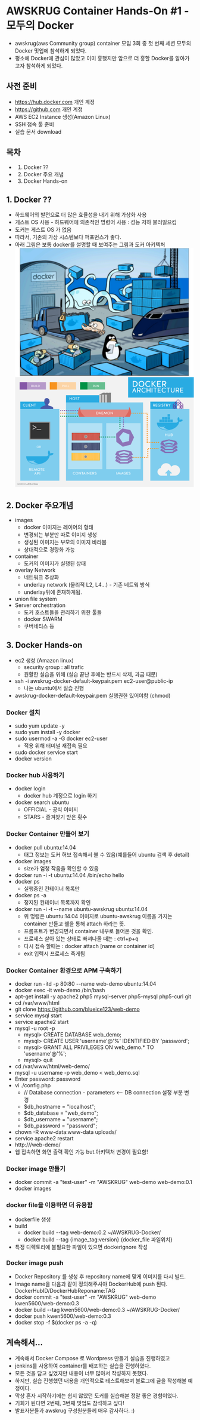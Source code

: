 # AWSKRUG Container Hands-On #1 - 모두의 Docker
- awskrug(aws Community group) container 모임 3회 중 첫 번째 세션 모두의 Docker 밋업에 참석하게 되었다.
- 평소에 Docker에 관심이 많았고 이미 흥했지만 앞으로 더 흥할 Docker를 알아가고자 참석하게 되었다.

## 사전 준비
- <https://hub.docker.com> 개인 계정
- <https://github.com> 개인 계정
- AWS EC2 Instance 생성(Amazon Linux)
- SSH 접속 툴 준비
- 실습 문서 download

## 목차
- 1. Docker ??
- 2. Docker 주요 개념
- 3. Docker Hands-on

## 1. Docker ??
- 하드웨어의 발전으로 더 많은 효율성을 내기 위해 가상화 사용
- 게스트 OS 사용 - 하드웨어에 의존적인 명령어 사용 : 성능 저하 불러일으킴
- 도커는 게스트 OS 가 없음
- 따라서, 기존의 가상 시스템보다 퍼포먼스가 좋다.
- 아래 그림은 보통 docker를 설명할 때 보여주는 그림과 도커 아키텍처
![docker](/assets/images/usingimages/awsDocker/docker.jpg)
![Docker_Architecture](/assets/images/usingimages/awsDocker/Docker_Architecture.png)

## 2. Docker 주요개념
- images
  - docker 이미지는 레이어의 형태
  - 변경되는 부분만 따로 이미지 생성
  - 생성된 이미지는 부모의 이미지 바라봄
  - 상대적으로 경량화 가능
- container
   - 도커의 이미지가 실행된 상태
- overlay Network
   - 네트워크 추상화
   - underlay network (물리적 L2, L4...) - 기존 네트웍 방식
   - underlay위에 존재하게됨.
- union file system
- Server orchestration
  - 도커 호스트들을 관리하기 위한 툴들
  - docker SWARM
  - 쿠버네티스 등

## 3. Docker Hands-on
- ec2 생성 (Amazon linux)
  - security group : all trafic
  - 원활한 실습을 위해 (실습 끝난 후에는 반드시 삭제, 과금 때문)
- ssh -i awskrug-docker-default-keypair.pem ec2-user@public-ip
  - 나는 ubuntu에서 실습 진행
- awskrug-docker-default-keypair.pem 실행권한 있어야함 (chmod)

### Docker 설치
- sudo yum update -y
- sudo yum install -y docker
- sudo usermod -a -G docker ec2-user
  - 적용 위해 터미널 재접속 필요
- sudo docker service start
- docker version

### Docker hub 사용하기
- docker login
  - docker hub 계정으로 login 하기
- docker search ubuntu
  - OFFICIAL - 공식 이미지
  - STARS - 즐겨찾기 받은 횟수

### Docker Container 만들어 보기
- docker pull ubuntu:14.04
  - 태그 정보는 도커 허브 접속해서 볼 수 있음(예를들어 ubuntu 검색 후 detail)
- docker images
  - size가 엄청 작음을 확인할 수 있음
- docker run -i -t ubuntu:14.04 /bin/echo hello
- docker ps
  - 실행중인 컨테이너 목록만
- docker ps -a
  - 정지된 컨테이너 목록까지 확인
- docker run -i -t --name ubuntu-awskrug ubuntu:14.04
  - 위 명령은 ubuntu:14.04 이미지로 ubuntu-awskrug 이름을 가지는 container 만들고 쉘을 통해 attach 하라는 뜻.
  - 프롬프트가 변경되면서 container 내부로 들어온 것을 확인.
  - 프로세스 살아 있는 상태로 빠져나올 때는 : ctrl+p+q
  - 다시 접속 할때는 : docker attach [name or container id]
  - exit 입력시 프로세스 죽게됨

### Docker Container 환경으로 APM 구축하기
- docker run -itd -p 80:80 --name web-demo ubuntu:14.04
- docker exec -it web-demo /bin/bash
- apt-get install -y apache2 php5 mysql-server php5-mysql php5-curl git
- cd /var/www/html
- git clone https://github.com/blueice123/web-demo
- service mysql start
- service apache2 start
- mysql -u root -p
  - mysql> CREATE DATABASE web_demo;
  - mysql> CREATE USER 'username'@'%' IDENTIFIED BY 'password';
  - mysql> GRANT ALL PRIVILEGES ON web_demo.* TO 'username'@'%';
  - mysql> quit
- cd /var/www/html/web-demo/
- mysql -u username -p web_demo < web_demo.sql
- Enter password: password
- vi ./config.php   
  - // Database connection - parameters  <-- DB connection 설정 부분 변경
  - $db_hostname = "localhost";
  - $db_database = "web_demo";
  - $db_username = "username";
  - $db_password = "password";
- chown -R www-data:www-data uploads/
- service apache2 restart
- http://<Docker Host Public IP>/web-demo/
- 웹 접속하면 화면 출력 확인 가능 but.아키텍처 변경이 필요함!

### Docker image 만들기
- docker commit -a "test-user" -m "AWSKRUG" web-demo web-demo:0.1
- docker images

### docker file을 이용하면 더 유용함
- dockerfile 생성
- build
  - docker build --tag web-demo:0.2 ~/AWSKRUG-Docker/
  - docker build --tag {image_tag:version} {docker_file 파일위치}
- 특정 디렉토리에 불필요한 파일이 있으면 dockerignore 작성

### Docker image push
- Docker Repository 를 생성 후 repository name에 맞게 이미지를 다시 빌드.
- Image name을 다음과 같이 정의해주셔야 DockerHub에 push 된다. DockerHubID/DockerHubReponame:TAG
- docker commit -a "test-user" -m "AWSKRUG" web-demo kwen5600/web-demo:0.3
- docker build --tag kwen5600/web-demo:0.3 ~/AWSKRUG-Docker/
- docker push kwen5600/web-demo:0.3
- docker stop -f $(docker ps -a -q)

## 계속해서...
- 계속해서 Docker Compose 로 Wordpress 만들기 실습을 진행하였고
- jenkins를 사용하여 container를 배포하는 실습을 진행하였다.
- 모든 것을 담고 싶었지만 내용이 너무 많아서 작성하지 못했다.
- 하지만, 실습 진행했던 내용을 개인적으로 테스트해보며 블로그에 글을 작성해볼 예정이다.
- 막상 혼자 시작하기에는 쉽지 않았던 도커를 실습해본 정말 좋은 경험이었다.
- 기회가 된다면 2번째, 3번째 밋업도 참석하고 싶다!
- 발표자분들과 awskrug 구성원분들께 매우 감사하다. :)
